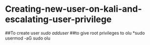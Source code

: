 # Creating-new-user-on-kali-and-escalating-user-privilege
##To create user
*sudo adduser <username>*
##to give root privileges to olu 
*sudo usermod -aG sudo olu
